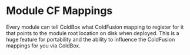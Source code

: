 # Module CF Mappings

Every module can tell ColdBox what ColdFusion mapping to register for it that points to the module root location on disk when deployed. This is a huge feature for portability and the ability to influence the ColdFusion mappings for you via ColdBox.

